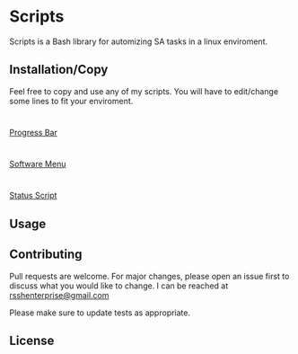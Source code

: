 # Scripts

Scripts is a Bash library for automizing SA tasks in a linux enviroment. 

## Installation/Copy

Feel free to copy and use any of my scripts. You will have to edit/change some lines to fit your enviroment.
#
 [Progress Bar](https://github.com/oddotter/Scripts/blob/master/Progress%20Bar)
#
[Software Menu](https://github.com/oddotter/Scripts/blob/master/Software_Menu) 
#
[Status Script](https://github.com/oddotter/Scripts/blob/master/status_rhel) 

## Usage


## Contributing
Pull requests are welcome. For major changes, please open an issue first to discuss what you would like to change. I can be reached at rsshenterprise@gmail.com 

Please make sure to update tests as appropriate.

## License
